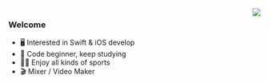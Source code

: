 <img align="right" src="https://github-readme-stats.vercel.app/api?username=T-Mux&count_private=true&show_icons=true&theme=radical" />

### Welcome

- :desktop_computer: Interested in Swift & iOS develop
- :beginner: Code beginner, keep studying
- :biking_man: Enjoy all kinds of sports
- :clapper: Mixer / Video Maker
